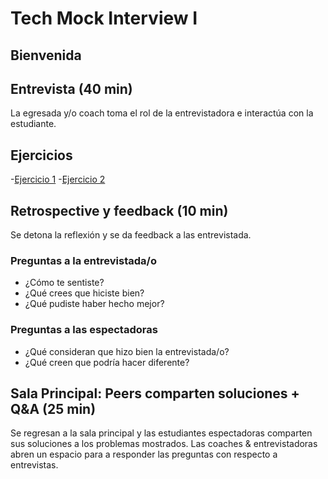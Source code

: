 # Tech Mock Interview I

## Bienvenida

## Entrevista (40 min)

La egresada y/o coach toma el rol de la entrevistadora e interactúa con la estudiante.

## Ejercicios

-[Ejercicio 1](https://bootcamp.laboratoria.la/es/topics/javascript/arrays/practice/convert-score-to-grade) 
-[Ejercicio 2](https://bootcamp.laboratoria.la/es/topics/javascript/arrays/practice/filter-odd-elements)

## Retrospective y feedback (10 min)

Se detona la reflexión y se da feedback a las entrevistada.

### Preguntas a la __entrevistada/o__

- ¿Cómo te sentiste?
- ¿Qué crees que hiciste bien?
- ¿Qué pudiste haber hecho mejor?

### Preguntas a las __espectadoras__

- ¿Qué consideran que hizo bien la entrevistada/o?
- ¿Qué creen que podría hacer diferente?

## Sala Principal: Peers comparten soluciones + Q&A (25 min)

Se regresan a la sala principal y las estudiantes espectadoras comparten sus soluciones
a los problemas mostrados.
Las coaches & entrevistadoras abren un espacio para a responder las preguntas
con respecto a entrevistas.
